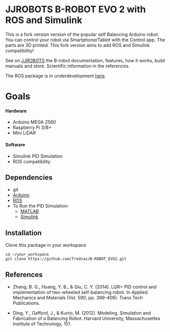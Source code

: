 JJROBOTS B-ROBOT EVO 2 with ROS and Simulink
======================

This is a fork version version of the popular self Balancing Arduino robot. 
You can control your robot via Smartphone/Tablet with the Control app. The parts are 3D printed.
This fork version aims to add ROS and Simulink compatibility!

See on [JJROBOTS](http://www.jjrobots.com/b-robot-evo-2-much-more-than-a-self-balancing-robot/) the B-robot documentation, features, how it works, build manuals and store. Scientific information in the references. 

The ROS package is in underdevelopment [here](https://github.com/fredvaz/self_balancing_robot).

# Goals  <!-- New Features --> 

#### Hardware

- Arduino MEGA 2560
- Raspberry Pi 3/B+
- Mini LiDAR

#### Software

- Simulink PID Simulation
- ROS compatibility


## Dependencies

- git
- [Arduino](https://www.arduino.cc/en/Main/Software)
- [ROS](http://wiki.ros.org/kinetic/Installation)
- To Run the PID Simulation:
  - [MATLAB](https://www.mathworks.com/products/matlab.html)
  - [Simulink](https://www.mathworks.com/products/simulink.html)


## Installation 

Clone this package in your workspace

```
cd ~/your_workspace
git clone https://github.com/fredvaz/B-ROBOT_EVO2.git
```


<!-- ## Running with ROS -->
<!-- ## Creating a Map -->
<!-- ## Diagram of the software components -->


## References

- Zheng, B. G., Huang, Y. B., & Qiu, C. Y. (2014). LQR+ PID control and implementation of two-wheeled self-balancing robot. In Applied Mechanics and Materials (Vol. 590, pp. 399-406). Trans Tech Publications.

- Ding, Y., Gafford, J., & Kunio, M. (2012). Modeling, Simulation and Fabrication of a Balancing Robot. Harvard University, Massachusettes Institute of Technology, 151.
       
    
